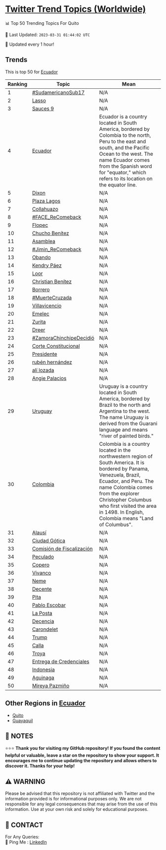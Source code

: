 [Twitter Trend Topics (Worldwide)](https://github.com/ErcinDedeoglu/Twitter-Trend-Topics)
==========


📊 Top 50 Trending Topics For Quito

📆 Last Updated: `2023-03-31 01:44:02 UTC`

🔧 Updated every 1 hour!


## Trends

This is top 50 for [Ecuador](</Ecuador>)

| Ranking | Topic | Mean |
| ------- | ------------ | ------------ |
| 1 | [#SudamericanoSub17](http://twitter.com/search?q=%23SudamericanoSub17) | N/A |
| 2 | [Lasso](http://twitter.com/search?q=Lasso) | N/A |
| 3 | [Sauces 9](http://twitter.com/search?q=Sauces+9) | N/A |
| 4 | [Ecuador](http://twitter.com/search?q=Ecuador) | Ecuador is a country located in South America, bordered by Colombia to the north, Peru to the east and south, and the Pacific Ocean to the west. The name Ecuador comes from the Spanish word for "equator," which refers to its location on the equator line. |
| 5 | [Dixon](http://twitter.com/search?q=Dixon) | N/A |
| 6 | [Plaza Lagos](http://twitter.com/search?q=Plaza+Lagos) | N/A |
| 7 | [Collahuazo](http://twitter.com/search?q=Collahuazo) | N/A |
| 8 | [#FACE_ReComeback](http://twitter.com/search?q=%23FACE_ReComeback) | N/A |
| 9 | [Flopec](http://twitter.com/search?q=Flopec) | N/A |
| 10 | [Chucho Benítez](http://twitter.com/search?q=Chucho+Ben%c3%adtez) | N/A |
| 11 | [Asamblea](http://twitter.com/search?q=Asamblea) | N/A |
| 12 | [#Jimin_ReComeback](http://twitter.com/search?q=%23Jimin_ReComeback) | N/A |
| 13 | [Obando](http://twitter.com/search?q=Obando) | N/A |
| 14 | [Kendry Páez](http://twitter.com/search?q=Kendry+P%c3%a1ez) | N/A |
| 15 | [Loor](http://twitter.com/search?q=Loor) | N/A |
| 16 | [Christian Benítez](http://twitter.com/search?q=Christian+Ben%c3%adtez) | N/A |
| 17 | [Borrero](http://twitter.com/search?q=Borrero) | N/A |
| 18 | [#MuerteCruzada](http://twitter.com/search?q=%23MuerteCruzada) | N/A |
| 19 | [Villavicencio](http://twitter.com/search?q=Villavicencio) | N/A |
| 20 | [Emelec](http://twitter.com/search?q=Emelec) | N/A |
| 21 | [Zurita](http://twitter.com/search?q=Zurita) | N/A |
| 22 | [Dreer](http://twitter.com/search?q=Dreer) | N/A |
| 23 | [#ZamoraChinchipeDecidió](http://twitter.com/search?q=%23ZamoraChinchipeDecidi%c3%b3) | N/A |
| 24 | [Corte Constitucional](http://twitter.com/search?q=Corte+Constitucional) | N/A |
| 25 | [Presidente](http://twitter.com/search?q=Presidente) | N/A |
| 26 | [rubén hernández](http://twitter.com/search?q=rub%c3%a9n+hern%c3%a1ndez) | N/A |
| 27 | [alí lozada](http://twitter.com/search?q=al%c3%ad+lozada) | N/A |
| 28 | [Angie Palacios](http://twitter.com/search?q=Angie+Palacios) | N/A |
| 29 | [Uruguay](http://twitter.com/search?q=Uruguay) | Uruguay is a country located in South America, bordered by Brazil to the north and Argentina to the west. The name Uruguay is derived from the Guarani language and means "river of painted birds." |
| 30 | [Colombia](http://twitter.com/search?q=Colombia) | Colombia is a country located in the northwestern region of South America. It is bordered by Panama, Venezuela, Brazil, Ecuador, and Peru. The name Colombia comes from the explorer Christopher Columbus who first visited the area in 1498. In English, Colombia means "Land of Columbus". |
| 31 | [Alausí](http://twitter.com/search?q=Alaus%c3%ad) | N/A |
| 32 | [Ciudad Gótica](http://twitter.com/search?q=Ciudad+G%c3%b3tica) | N/A |
| 33 | [Comisión de Fiscalización](http://twitter.com/search?q=Comisi%c3%b3n+de+Fiscalizaci%c3%b3n) | N/A |
| 34 | [Peculado](http://twitter.com/search?q=Peculado) | N/A |
| 35 | [Copero](http://twitter.com/search?q=Copero) | N/A |
| 36 | [Vivanco](http://twitter.com/search?q=Vivanco) | N/A |
| 37 | [Neme](http://twitter.com/search?q=Neme) | N/A |
| 38 | [Decente](http://twitter.com/search?q=Decente) | N/A |
| 39 | [Pita](http://twitter.com/search?q=Pita) | N/A |
| 40 | [Pablo Escobar](http://twitter.com/search?q=Pablo+Escobar) | N/A |
| 41 | [La Posta](http://twitter.com/search?q=La+Posta) | N/A |
| 42 | [Decencia](http://twitter.com/search?q=Decencia) | N/A |
| 43 | [Carondelet](http://twitter.com/search?q=Carondelet) | N/A |
| 44 | [Trump](http://twitter.com/search?q=Trump) | N/A |
| 45 | [Calla](http://twitter.com/search?q=Calla) | N/A |
| 46 | [Troya](http://twitter.com/search?q=Troya) | N/A |
| 47 | [Entrega de Credenciales](http://twitter.com/search?q=Entrega+de+Credenciales) | N/A |
| 48 | [Indonesia](http://twitter.com/search?q=Indonesia) | N/A |
| 49 | [Aguinaga](http://twitter.com/search?q=Aguinaga) | N/A |
| 50 | [Mireya Pazmiño](http://twitter.com/search?q=Mireya+Pazmi%c3%b1o) | N/A |



## Other Regions in [Ecuador](</Ecuador>)

* [Quito](</Ecuador/Quito.md>)
* [Guayaquil](</Ecuador/Guayaquil.md>)



## 📝 NOTES

⭐⭐⭐ **Thank you for visiting my GitHub repository! If you found the content helpful or valuable, leave a star on the repository to show your support. It encourages me to continue updating the repository and allows others to discover it. Thanks for your help!**


## ⚠️ WARNING

Please be advised that this repository is not affiliated with Twitter and the information provided is for informational purposes only. We are not responsible for any legal consequences that may arise from the use of this information. Use at your own risk and solely for educational purposes.


## 📨 CONTACT

 For Any Queries:  
            🏓 Ping Me : [LinkedIn](https://www.linkedin.com/in/ercindedeoglu/)
